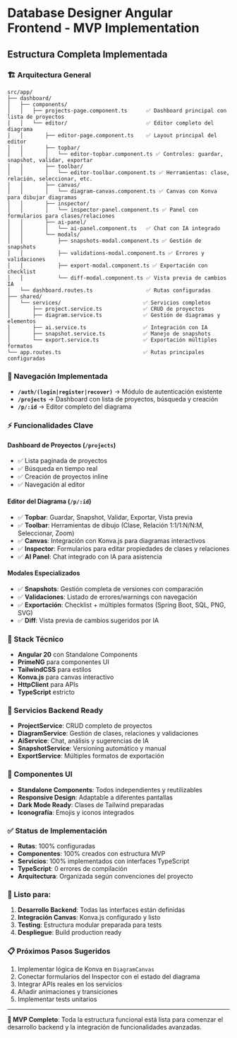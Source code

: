 # Database Designer Angular Frontend - MVP Implementation

## Estructura Completa Implementada

### 🏗️ Arquitectura General
```
src/app/
├── dashboard/
│   ├── components/
│   │   ├── projects-page.component.ts      ✅ Dashboard principal con lista de proyectos
│   │   └── editor/                         ✅ Editor completo del diagrama
│   │       ├── editor-page.component.ts    ✅ Layout principal del editor
│   │       ├── topbar/
│   │       │   └── editor-topbar.component.ts ✅ Controles: guardar, snapshot, validar, exportar
│   │       ├── toolbar/
│   │       │   └── editor-toolbar.component.ts ✅ Herramientas: clase, relación, seleccionar, etc.
│   │       ├── canvas/
│   │       │   └── diagram-canvas.component.ts ✅ Canvas con Konva para dibujar diagramas
│   │       ├── inspector/
│   │       │   └── inspector-panel.component.ts ✅ Panel con formularios para clases/relaciones
│   │       ├── ai-panel/
│   │       │   └── ai-panel.component.ts   ✅ Chat con IA integrado
│   │       └── modals/
│   │           ├── snapshots-modal.component.ts ✅ Gestión de snapshots
│   │           ├── validations-modal.component.ts ✅ Errores y validaciones
│   │           ├── export-modal.component.ts ✅ Exportación con checklist
│   │           └── diff-modal.component.ts ✅ Vista previa de cambios IA
│   └── dashboard.routes.ts                 ✅ Rutas configuradas
├── shared/
│   └── services/                          ✅ Servicios completos
│       ├── project.service.ts             ✅ CRUD de proyectos
│       ├── diagram.service.ts             ✅ Gestión de diagramas y elementos
│       ├── ai.service.ts                  ✅ Integración con IA
│       ├── snapshot.service.ts            ✅ Manejo de snapshots
│       └── export.service.ts              ✅ Exportación múltiples formatos
└── app.routes.ts                          ✅ Rutas principales configuradas
```

### 🎯 Navegación Implementada
- **`/auth/(login|register|recover)`** → Módulo de autenticación existente
- **`/projects`** → Dashboard con lista de proyectos, búsqueda y creación
- **`/p/:id`** → Editor completo del diagrama

### ⚡ Funcionalidades Clave

#### Dashboard de Proyectos (`/projects`)
- ✅ Lista paginada de proyectos
- ✅ Búsqueda en tiempo real
- ✅ Creación de proyectos inline
- ✅ Navegación al editor

#### Editor del Diagrama (`/p/:id`)
- ✅ **Topbar**: Guardar, Snapshot, Validar, Exportar, Vista previa
- ✅ **Toolbar**: Herramientas de dibujo (Clase, Relación 1:1/1:N/N:M, Seleccionar, Zoom)
- ✅ **Canvas**: Integración con Konva.js para diagramas interactivos
- ✅ **Inspector**: Formularios para editar propiedades de clases y relaciones
- ✅ **AI Panel**: Chat integrado con IA para asistencia

#### Modales Especializados
- ✅ **Snapshots**: Gestión completa de versiones con comparación
- ✅ **Validaciones**: Listado de errores/warnings con navegación
- ✅ **Exportación**: Checklist + múltiples formatos (Spring Boot, SQL, PNG, SVG)
- ✅ **Diff**: Vista previa de cambios sugeridos por IA

### 🔧 Stack Técnico
- **Angular 20** con Standalone Components
- **PrimeNG** para componentes UI
- **TailwindCSS** para estilos
- **Konva.js** para canvas interactivo
- **HttpClient** para APIs
- **TypeScript** estricto

### 📡 Servicios Backend Ready
- **ProjectService**: CRUD completo de proyectos
- **DiagramService**: Gestión de clases, relaciones y validaciones
- **AiService**: Chat, análisis y sugerencias de IA
- **SnapshotService**: Versioning automático y manual
- **ExportService**: Múltiples formatos de exportación

### 🎨 Componentes UI
- **Standalone Components**: Todos independientes y reutilizables
- **Responsive Design**: Adaptable a diferentes pantallas
- **Dark Mode Ready**: Clases de Tailwind preparadas
- **Iconografía**: Emojis y iconos integrados

### ✅ Status de Implementación
- **Rutas**: 100% configuradas
- **Componentes**: 100% creados con estructura MVP
- **Servicios**: 100% implementados con interfaces TypeScript
- **TypeScript**: 0 errores de compilación
- **Arquitectura**: Organizada según convenciones del proyecto

### 🚀 Listo para:
1. **Desarrollo Backend**: Todas las interfaces están definidas
2. **Integración Canvas**: Konva.js configurado y listo
3. **Testing**: Estructura modular preparada para tests
4. **Despliegue**: Build production ready

### 📋 Próximos Pasos Sugeridos
1. Implementar lógica de Konva en `DiagramCanvas`
2. Conectar formularios del Inspector con el estado del diagrama
3. Integrar APIs reales en los servicios
4. Añadir animaciones y transiciones
5. Implementar tests unitarios

---
**🎉 MVP Completo**: Toda la estructura funcional está lista para comenzar el desarrollo backend y la integración de funcionalidades avanzadas.
